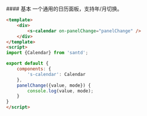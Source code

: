 <codebox>
#### 基本
一个通用的日历面板，支持年/月切换。

```html
<template>
    <div>
        <s-calendar on-panelChange="panelChange" />
    </div>
</template>
<script>
import {Calendar} from 'santd';

export default {
    components: {
        's-calendar': Calendar
    },
    panelChange({value, mode}) {
        console.log(value, mode);
    }
}
</script>
```
</codebox>
